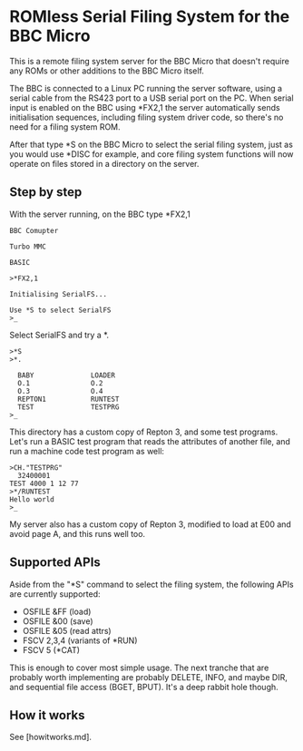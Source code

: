# ROMless Serial Filing System for the BBC Micro

This is a remote filing system server for the BBC Micro that
doesn't require any ROMs or other additions to the BBC Micro
itself.

The BBC is connected to a Linux PC running the server software,
using a serial cable from the RS423 port to a USB serial port on
the PC.  When serial input is enabled on the BBC using \*FX2,1
the server automatically sends initialisation sequences,
including filing system driver code, so there's no need for a
filing system ROM.

After that type \*S on the BBC Micro to select the serial filing
system, just as you would use \*DISC for example, and core
filing system functions will now operate on files stored in a
directory on the server.

## Step by step

With the server running, on the BBC type \*FX2,1

    BBC Comupter
    
    Turbo MMC
    
    BASIC
    
    >*FX2,1
    
    Initialising SerialFS...
    
    Use *S to select SerialFS
    >_

Select SerialFS and try a \*.

    >*S
    >*.
    
      BABY              LOADER
      O.1               O.2
      O.3               O.4
      REPTON1           RUNTEST
      TEST              TESTPRG
    >_

This directory has a custom copy of Repton 3, and some test
programs.  Let's run a BASIC test program that reads the
attributes of another file, and run a machine code test program
as well:

    >CH."TESTPRG"
      32400001
    TEST 4000 1 12 77
    >*/RUNTEST
    Hello world
    >_

My server also has a custom copy of Repton 3, modified to load
at E00 and avoid page A, and this runs well too.

## Supported APIs

Aside from the "\*S" command to select the filing system, the
following APIs are currently supported:

* OSFILE &FF (load)
* OSFILE &00 (save)
* OSFILE &05 (read attrs)
* FSCV 2,3,4 (variants of \*RUN)
* FSCV 5 (\*CAT)

This is enough to cover most simple usage.  The next tranche
that are probably worth implementing are probably DELETE, INFO,
and maybe DIR, and sequential file access (BGET, BPUT).  It's a
deep rabbit hole though.

## How it works

See [howitworks.md].



